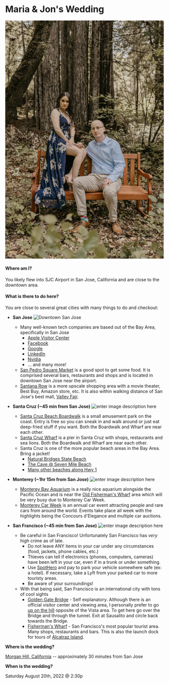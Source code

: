 <h1>Maria & Jon's Wedding</h1>

![Maria & Jon](image.jpg)

<h4>Where am I?</h4>

You likely flew into SJC Airport in San Jose, California and are close to the downtown area.

<h4>What is there to do here?</h4>

You are close to several great cities with many things to do and checkout:

- **San Jose**
![Downtown San Jose](https://media.timeout.com/images/105259643/image.jpg)
	- Many well-known tech companies are based out of the Bay Area, specifically in San Jose
		- [Apple Visitor Center](https://www.google.com/maps/place/Apple+Apple+Park+Visitor+Center/@37.3327772,-122.0075731,17z/data=!3m1!4b1!4m5!3m4!1s0x808fb5c5d7e7a3d1:0x1741de234d732f80!8m2!3d37.332773!4d-122.0053844)
		- [Facebook](https://www.google.com/maps/place/Meta+Headquarters/@37.4850772,-122.1504711,17z/data=!3m1!4b1!4m5!3m4!1s0x808fbc96de8dc419:0x64979e438bf4e3a5!8m2!3d37.485073!4d-122.1482824)
		- [Google](https://www.google.com/maps/place/Googleplex/@37.4220698,-122.0862784,17z/data=!3m1!4b1!4m5!3m4!1s0x808fba02425dad8f:0x6c296c66619367e0!8m2!3d37.4220656!4d-122.0840897)
		- [LinkedIn](https://www.google.com/maps/place/Linkedin+HQ+-+Logo/@37.3925533,-122.0437637,17z/data=!3m1!4b1!4m5!3m4!1s0x808fb75063a5689b:0x11eda989e545057c!8m2!3d37.3925491!4d-122.041575)
		- [Nvidia](https://www.google.com/maps/place/NVIDIA+Corporation/@37.3706296,-121.9693781,17z/data=!3m1!4b1!4m5!3m4!1s0x808fca2702c480db:0x76527847b95e08c9!8m2!3d37.3706254!4d-121.9671894)
		- ... and many more!
	- [San Pedro Square Market](https://www.google.com/maps/place/San+Pedro+Square+Market+Bar/@37.3365008,-121.896501,17z/data=!3m1!4b1!4m5!3m4!1s0x808fcca243df74c3:0x9d87f2c429f5e3a5!8m2!3d37.3364966!4d-121.8943123) is a good spot to get some food. It is comprised several bars, restaurants and shops and is located in downtown San Jose near the airport.
	- [Santana Row](https://www.google.com/maps/place/Santana+Row/@37.3198954,-121.950533,17z/data=!3m1!4b1!4m5!3m4!1s0x808fcb207b07b429:0xa3792edc2d5f8e0d!8m2!3d37.3198912!4d-121.9483443) is a more upscale shopping area with a movie theater, Best Buy, Amazon store, etc. It is also within walking distance of San Jose's best mall, [Valley Fair](https://www.google.com/maps/place/Westfield+Valley+Fair/@37.3227196,-121.9490739,17z/data=!3m1!5s0x808fcb1fb331d9e7:0x486cece48a6a2220!4m12!1m6!3m5!1s0x808fcb207b07b429:0xa3792edc2d5f8e0d!2sSantana+Row!8m2!3d37.3198912!4d-121.9483443!3m4!1s0x808fcb1e50555555:0xcb5743551cf8265f!8m2!3d37.3252679!4d-121.9455308).

- **Santa Cruz (~45 min from San Jose)**
![enter image description here](https://assets.goaaa.com/image/upload/c_fill,g_auto,w_1170,h_593,q_auto:best/v1647562767/singularity-migrated-images/santa-cruz-beach-boardwalk-summer-fog-via-magazine-shutterstock_346003031.jpg.jpg)
	- [Santa Cruz Beach Boardwalk](https://www.google.com/maps/place/Santa+Cruz+Beach+Boardwalk/@36.9643146,-122.0208726,17z/data=!3m1!4b1!4m5!3m4!1s0x808e40195645ec51:0x903bdc909334fa5!8m2!3d36.9643103!4d-122.0186839) is a small amusement park on the coast. Entry is free so you can sneak in and walk around or just eat deep-fried stuff if you want. Both the Boardwalk and Wharf are near each other.
	- [Santa Cruz Wharf](https://www.google.com/maps/place/Santa+Cruz+Wharf/@36.9615028,-122.0192418,17z/data=!4m12!1m6!3m5!1s0x808e40195645ec51:0x903bdc909334fa5!2sSanta+Cruz+Beach+Boardwalk!8m2!3d36.9643103!4d-122.0186839!3m4!1s0x0:0xf48e2c1896bb1e67!8m2!3d36.9572769!4d-122.0172773) is a pier in Santa Cruz with shops, restaurants and sea lions. Both the Boardwalk and Wharf are near each other.
	- Santa Cruz is one of the more popular beach areas in the Bay Area. Bring a jacket!
		- [Natural Bridges State Beach](https://www.google.com/maps/place/Natural+Bridges+State+Beach/@36.9483716,-122.0479867,16.71z/data=!4m12!1m6!3m5!1s0x808e40195645ec51:0x903bdc909334fa5!2sSanta+Cruz+Beach+Boardwalk!8m2!3d36.9643103!4d-122.0186839!3m4!1s0x808e6b995203b69d:0x12a76ae5f442aef1!8m2!3d36.9502805!4d-122.0575721)
		- [The Cave @ Seven Mile Beach](https://www.google.com/maps/place/The+Secret+Cave+of+Seven+Mile+Beach/@36.9794054,-122.1501732,15z/data=!4m12!1m6!3m5!1s0x808e40195645ec51:0x903bdc909334fa5!2sSanta+Cruz+Beach+Boardwalk!8m2!3d36.9643103!4d-122.0186839!3m4!1s0x808e434bd8ea4c55:0xf5f1a383db07516a!8m2!3d36.9886507!4d-122.1690317)
		- [Many other beaches along Hwy 1](https://www.google.com/maps/@37.035585,-122.1065524,12.67z)

- **Monterey (~1hr 15m from San Jose)**
![enter image description here](https://a.cdn-hotels.com/gdcs/production78/d86/82be2562-d089-4691-83d8-c4860617250a.jpg)
	- [Monterey Bay Aquarium](https://www.google.com/maps/place/Monterey+Bay+Aquarium/@36.6057245,-121.8520275,13.79z/data=!3m1!5s0x808de4002ae6f111:0xd8f635cc0e9c3780!4m25!1m19!4m18!1m6!1m2!1s0x808fcae48af93ff5:0xb99d8c0aca9f717b!2sSan+Jose,+CA!2m2!1d-121.8852525!2d37.33874!1m6!1m2!1s0x808de6aa8166e4e3:0xb5a84a1997229b63!2smonterey+bay+aquarium!2m2!1d-121.9017919!2d36.618264!2m3!6e0!7e2!8j1659002400!3m4!1s0x808de6aa8166e4e3:0xb5a84a1997229b63!8m2!3d36.618264!4d-121.9017919) is a really nice aquarium alongside the Pacific Ocean and is near the [Old Fisherman's Wharf](https://www.google.com/maps/place/Old+Fisherman%27s+Wharf/@36.6057245,-121.8520275,13.79z/data=!3m1!5s0x808de4002ae6f111:0xd8f635cc0e9c3780!4m25!1m19!4m18!1m6!1m2!1s0x808fcae48af93ff5:0xb99d8c0aca9f717b!2sSan+Jose,+CA!2m2!1d-121.8852525!2d37.33874!1m6!1m2!1s0x808de6aa8166e4e3:0xb5a84a1997229b63!2smonterey+bay+aquarium!2m2!1d-121.9017919!2d36.618264!2m3!6e0!7e2!8j1659002400!3m4!1s0x808de41880edf8cd:0xdc0b163254a641c7!8m2!3d36.6037963!4d-121.8933703) area which will be very busy due to Monterey Car Week.
	- [Monterey Car Week](https://whatsupmonterey.com/article/activities/monterey-car-week-overview) is an annual car event attracting people and rare cars from around the world. Events take place all week with the highlights being the Concours d'Elegance and multiple car auctions.

- **San Francisco (~45 min from San Jose)**
![enter image description here](https://www.visittheusa.com/sites/default/files/styles/hero_l/public/images/hero_media_image/2016-10/Getty_591648687_Brand_City_SanFrancisco_Hero_FinalCrop.jpg?itok=UyHVZ5xx)
	- Be careful in San Francisco! Unfortunately San Francisco has *very* high crime as of late.
		- Do not leave ANY items in your car under any circumstances (food, jackets, phone cables, etc.)
		- Thieves can tell if electronics (phones, computers, cameras) have been left in your car, even if in a trunk or under something.
		- Use [SpotHero](https://spothero.com/city/san-francisco-parking) and pay to park your vehicle somewhere safe (ex: a hotel). If necessary, take a Lyft from your parked car to more touristy areas.
		- Be aware of your surroundings!
	- With that being said, San Francisco is an international city with tons of cool sights
		- [Golden Gate Bridge](https://www.google.com/maps/place/Golden+Gate+Bridge/@37.8138749,-122.4793952,15.37z/data=!3m1!5s0x808de4002ae6f111:0xd8f635cc0e9c3780!4m25!1m19!4m18!1m6!1m2!1s0x808fcae48af93ff5:0xb99d8c0aca9f717b!2sSan+Jose,+CA!2m2!1d-121.8852525!2d37.33874!1m6!1m2!1s0x808de6aa8166e4e3:0xb5a84a1997229b63!2smonterey+bay+aquarium!2m2!1d-121.9017919!2d36.618264!2m3!6e0!7e2!8j1659002400!3m4!1s0x0:0xcded139783705509!8m2!3d37.8199286!4d-122.4782551) - Self explanatory. Although there is an official visitor center and viewing area, I personally prefer to go [up on the hill](https://www.google.com/maps/place/Golden+Gate+View+Point/@37.8291503,-122.4820813,16.83z/data=!3m1!5s0x808de4002ae6f111:0xd8f635cc0e9c3780!4m25!1m19!4m18!1m6!1m2!1s0x808fcae48af93ff5:0xb99d8c0aca9f717b!2sSan+Jose,+CA!2m2!1d-121.8852525!2d37.33874!1m6!1m2!1s0x808de6aa8166e4e3:0xb5a84a1997229b63!2smonterey+bay+aquarium!2m2!1d-121.9017919!2d36.618264!2m3!6e0!7e2!8j1659002400!3m4!1s0x80858429f49a5beb:0xa05820cc201717ff!8m2!3d37.8287328!4d-122.4860231) opposite of the Vista area. To get here go over the Bridge and through the tunnel. Exit at Sausalito and circle back towards the Bridge.
		- [Fisherman's Wharf](https://www.google.com/maps/place/Fisherman%27s+Wharf,+San+Francisco,+CA/@37.8019972,-122.4366327,15.37z/data=!3m1!5s0x808de4002ae6f111:0xd8f635cc0e9c3780!4m25!1m19!4m18!1m6!1m2!1s0x808fcae48af93ff5:0xb99d8c0aca9f717b!2sSan+Jose,+CA!2m2!1d-121.8852525!2d37.33874!1m6!1m2!1s0x808de6aa8166e4e3:0xb5a84a1997229b63!2smonterey+bay+aquarium!2m2!1d-121.9017919!2d36.618264!2m3!6e0!7e2!8j1659002400!3m4!1s0x808580fa79aee3b9:0xd0ce5b8bf914906a!8m2!3d37.8085761!4d-122.4125272) - San Francisco's most popular tourist area. Many shops, restaurants and bars. This is also the launch dock for tours of [Alcatraz Island](https://www.google.com/maps/place/Alcatraz+Island/@37.8175338,-122.4258136,15.25z/data=!3m1!5s0x808de4002ae6f111:0xd8f635cc0e9c3780!4m25!1m19!4m18!1m6!1m2!1s0x808fcae48af93ff5:0xb99d8c0aca9f717b!2sSan+Jose,+CA!2m2!1d-121.8852525!2d37.33874!1m6!1m2!1s0x808de6aa8166e4e3:0xb5a84a1997229b63!2smonterey+bay+aquarium!2m2!1d-121.9017919!2d36.618264!2m3!6e0!7e2!8j1659002400!3m4!1s0x808580f9b38c1c99:0xd15844a27f9a58a5!8m2!3d37.8269775!4d-122.4229555).

**Where is the wedding?**

[Morgan Hill, California](https://www.google.com/maps/place/Nob+Hill+Foods/@37.111745,-121.6379452,16.04z/data=!4m13!1m7!3m6!1s0x808e1e1fb1d09e6d:0x6812e93e20895cd5!2sMorgan+Hill,+CA!3b1!8m2!3d37.1305012!4d-121.6543901!3m4!1s0x808e206e612143ef:0x214307aeceaccc8a!8m2!3d37.1103558!4d-121.642424) -- approximately 30 minutes from San Jose

**When is the wedding?**

Saturday August 20th, 2022 @ 2:30p
